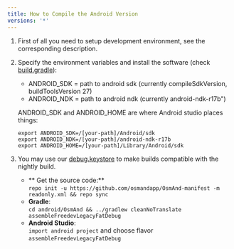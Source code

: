 ```yaml
---
title: How to Compile the Android Version
versions: '*'
---
```


1. First of all you need to setup development environment, see the corresponding description.

2. Specify the environment variables and install the software (check [build.gradle](https://github.com/osmandapp/Osmand/blob/master/OsmAnd/build.gradle#L32)):
    * ANDROID_SDK = path to android sdk (currently compileSdkVersion, buildToolsVersion 27)
    * ANDROID_NDK = path to android ndk (currently android-ndk-r17b")

    ANDROID_SDK and ANDROID_HOME are where Android studio places things:

    ```
    export ANDROID_SDK=/[your-path]/Android/sdk
    export ANDROID_NDK=/[your-path]/android-ndk-r17b
    export ANDROID_HOME=/[your-path]/Library/Android/sdk
    ```

3. You may use our [debug.keystore](https://github.com/osmandapp/Osmand/tree/master/keystores) to make builds compatible with the nightly build.

    * ** Get the source code:**  
	`repo init -u https://github.com/osmandapp/OsmAnd-manifest -m readonly.xml && repo sync`
    * **Gradle**:  
	`cd android/OsmAnd && ../gradlew cleanNoTranslate assembleFreedevLegacyFatDebug`
    * **Android Studio**:  
	`import android project` and choose flavor `assembleFreedevLegacyFatDebug`
